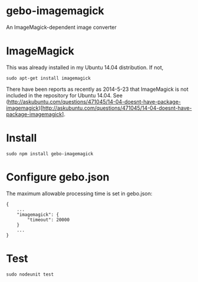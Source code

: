 gebo-imagemagick
================

An ImageMagick-dependent image converter

# ImageMagick

This was already installed in my Ubuntu 14.04 distribution. If not, 

```
sudo apt-get install imagemagick
```

There have been reports as recently as 2014-5-23 that ImageMagick is not included in the repository for Ubuntu 14.04.
See (http://askubuntu.com/questions/471045/14-04-doesnt-have-package-imagemagick)[http://askubuntu.com/questions/471045/14-04-doesnt-have-package-imagemagick].

# Install

```
sudo npm install gebo-imagemagick
```

# Configure gebo.json

The maximum allowable processing time is set in gebo.json:

```
{
    ...
    "imagemagick": {
        "timeout": 20000
    }
    ...
}
```

# Test

```
sudo nodeunit test
```

